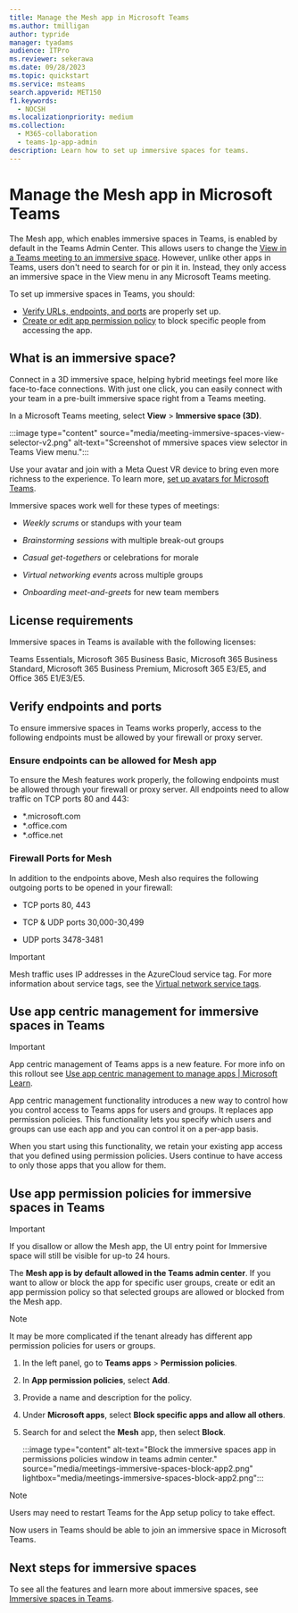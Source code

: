 ```yaml
---
title: Manage the Mesh app in Microsoft Teams
ms.author: tmilligan
author: typride
manager: tyadams
audience: ITPro
ms.reviewer: sekerawa
ms.date: 09/28/2023
ms.topic: quickstart
ms.service: msteams
search.appverid: MET150
f1.keywords: 
  - NOCSH
ms.localizationpriority: medium
ms.collection: 
  - M365-collaboration
  - teams-1p-app-admin
description: Learn how to set up immersive spaces for teams.
---
```



# Manage the Mesh app in Microsoft Teams

The Mesh app, which enables immersive spaces in Teams, is enabled by default in the Teams Admin Center. This allows users to change the [View in a Teams meeting to an immersive space](https://support.microsoft.com/en-us/office/get-started-with-immersive-spaces-in-microsoft-teams-4a6182f8-0f43-4c24-bb66-ef229fa221d8). However, unlike other apps in Teams, users don't need to search for or pin it in. Instead, they only access an immersive space in the View menu in any Microsoft Teams meeting.

To set up immersive spaces in Teams, you should:

- [Verify URLs, endpoints, and ports](#verify-endpoints-and-ports) are properly set up.
- [Create or edit app permission policy](#create-or-edit-app-permission-policy) to block specific people from accessing the app.

## What is an immersive space?

Connect in a 3D immersive space, helping hybrid meetings feel more like face-to-face connections. With just one click, you can easily connect with your team in a pre-built immersive space right from a Teams meeting.

In a Microsoft Teams meeting, select **View** > **Immersive space (3D)**.

:::image type="content" source="media/meeting-immersive-spaces-view-selector-v2.png" alt-text="Screenshot of mmersive spaces view selector in Teams View menu.":::

Use your avatar and join with a Meta Quest VR device to bring even more richness to the experience.  To learn more, [set up avatars for Microsoft Teams](meeting-avatars.md).

Immersive spaces work well for these types of meetings:

- *Weekly scrums* or standups with your team

- *Brainstorming sessions* with multiple break-out groups

- *Casual get-togethers* or celebrations for morale

- *Virtual networking events* across multiple groups

- *Onboarding meet-and-greets* for new team members

## License requirements

Immersive spaces in Teams is available with the following licenses:

Teams Essentials, Microsoft 365 Business Basic, Microsoft 365 Business Standard, Microsoft 365 Business Premium, Microsoft 365 E3/E5, and Office 365 E1/E3/E5.

## Verify endpoints and ports

To ensure immersive spaces in Teams works properly, access to the following endpoints must be allowed by your firewall or proxy server.

### Ensure endpoints can be allowed for Mesh app

To ensure the Mesh features work properly, the following endpoints must be allowed through your firewall or proxy server. All endpoints need to allow traffic on TCP ports 80 and 443:

- *.microsoft.com
- *.office.com
- *.office.net

### Firewall Ports for Mesh

In addition to the endpoints above, Mesh also requires the following outgoing ports to be opened in your firewall:

- TCP ports 80, 443

- TCP & UDP ports 30,000-30,499

- UDP ports 3478-3481

> [!IMPORTANT]
>Mesh traffic uses IP addresses in the AzureCloud service tag.
>For more information about service tags, see the [Virtual network service tags](/azure/virtual-network/service-tags-overview).

## Use app centric management for immersive spaces in Teams

> [!IMPORTANT]
> App centric management of Teams apps is a new feature. For more info on this rollout see [Use app centric management to manage apps | Microsoft Learn](app-centric-management.md).

App centric management functionality introduces a new way to control how you control access to Teams apps for users and groups. It replaces app permission policies. This functionality lets you specify which users and groups can use each app and you can control it on a per-app basis.

When you start using this functionality, we retain your existing app access that you defined using permission policies. Users continue to have access to only those apps that you allow for them.

## Use app permission policies for immersive spaces in Teams

> [!IMPORTANT]
> If you disallow or allow the Mesh app, the UI entry point for Immersive space will still be visible for up-to 24 hours.

The **Mesh app is by default allowed in the Teams admin center**. If you want to allow or block the app for specific user groups, create or edit an app permission policy so that selected groups are allowed or blocked from the Mesh app.

> [!NOTE]
> It may be more complicated if the tenant already has different app permission policies for users or groups.

1. In the left panel, go to **Teams apps** > **Permission policies**.
1. In **App permission policies**, select **Add**.
1. Provide a name and description for the policy.
1. Under **Microsoft apps**, select **Block specific apps and allow all others**.
1. Search for and select the **Mesh** app, then select **Block**.

    :::image type="content" alt-text="Block the immersive spaces app in permissions policies window in teams admin center." source="media/meetings-immersive-spaces-block-app2.png" lightbox="media/meetings-immersive-spaces-block-app2.png":::

> [!NOTE]
> Users may need to restart Teams for the App setup policy to take effect.

Now users in Teams should be able to join an immersive space in Microsoft Teams.

## Next steps for immersive spaces

To see all the features and learn more about immersive spaces, see [Immersive spaces in Teams](https://aka.ms/immersivespacesdocs).
